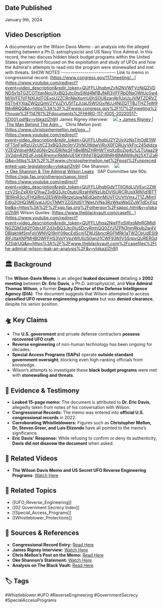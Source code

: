 ## Date Published
January 9th, 2024
## Video Description
A documentary on the Wilson Davis Memo - an analysis into the alleged meeting between a Ph.D. astrophysicist and US Navy Vice Admiral. In this record, the two discuss hidden black budget programs within the United States government focused on the exploitation and study of UFOs and how the Admiral's attempts to read into the program were stonewalled and met with threats. SHOW NOTES ---------------------------- Link to memo in congressional record: [https://www.congress.gov/117/meeting/...](https://www.youtube.com/redirect?event=video_description&redir_token=QUFFLUhqbmZyN2NVWFVzNjQ2VDNDSy1sTGZCOTltanNoUXxBQ3Jtc0tsSWd4M1BJNjR3VFFRbDNsOWtUc0w4Mi1jVFE1VFNXUldTOExpU2ZCRnNleXpmU0hSOU8zanllb1UxUzJVMTZDRVZ6STh4YXlaZWQzQmV2YVJZVU5fTzJUaU5WOGxiNUJ4NlZQTTBJTHZTeW9IMnRRQQ&q=https%3A%2F%2Fwww.congress.gov%2F117%2Fmeeting%2Fhouse%2F114761%2Fdocuments%2FHHRG-117-IG05-20220517-SD001.pdf&v=yIqkazIZh9I) James Rigney interview:    [![](https://www.gstatic.com/youtube/img/watch/yt_favicon_ringo2.png) • James Rigney | The Man Behind The Adm...](https://www.youtube.com/watch?v=RczrPC99dpM&t=0s)   Chris Mellon post: [https://www.christophermellon.net/pos...](https://www.youtube.com/redirect?event=video_description&redir_token=QUFFLUhqblJ2Y2UyXzNsTjhOdE1IWnFTSnFwRzU2cUtCZ3xBQ3Jtc0trV3VNOWdwVjRvX0FDRlJyVkFrc245djdzaVZEQVdneHM2dGNvQVJDRjNsSFhBelBNZHRHWTVqXzBoZjg4U1JLTUlaa293V2dmR2tEdFJvbERremxrRkMyUE5KYlhfdTBQd09hRHBNMW9uN25XTjZaRQ&q=https%3A%2F%2Fwww.christophermellon.net%2Fpost%2Funprecedented-uap-legislation&v=yIqkazIZh9I) Oke Shannon:    [![](https://www.gstatic.com/youtube/img/watch/yt_favicon_ringo2.png) • Oke Shannon & The Admiral Wilson Leaks](https://www.youtube.com/watch?v=Aiwv8aU2UoU&t=0s)   SAP Committee late 90s: [https://sgp.fas.org/othergov/sapoc.html](https://www.youtube.com/redirect?event=video_description&redir_token=QUFFLUhqbGdvTTlIOXdLUVEyc2ZWczV2SnZxRXlrQ1hwZ3xBQ3Jtc0tubURzaHNlNzlJbDVlSURCRUpXRlN1d1BTT1B1RnR3cUFHQlRnU2E5WjhjRktzeUpwNEdQelhnMUVFOUVtVmxJT1ZJMm1Edlg2OHQ3MEIyaUJOcTNMY2ZjSXdSY1NIeUVNa3RzWkpWa0ZuWTdDcFpzbw&q=https%3A%2F%2Fsgp.fas.org%2Fothergov%2Fsapoc.html&v=yIqkazIZh9I) Wilson Quotes: [https://www.theblackvault.com/casefil...](https://www.youtube.com/redirect?event=video_description&redir_token=QUFFLUhqa2NieFFoSWxoMnRGMldlNGZQM3dQY0dvUlFZd3xBQ3Jtc0tuSDcyRmhQQ0ZrU1ZPN3hmRkxlb2w4VDBIakhMSmFqVWNVQ19nY09pcEdScnl1ZWJSbnctRGFMRk1aTWZCbUdESl9lRFJXaXNPMHBOWFFHS3VoYVpzWlUtUS0wUi1CWF93N1V5SnpvQURERGdXZGdrUQ&q=https%3A%2F%2Fwww.theblackvault.com%2Fcasefiles%2Fthe-admiral-wilson-leak-an-analysis%2F&v=yIqkazIZh9I)

## 🏛 Background

The **Wilson-Davis Memo** is an alleged **leaked document** detailing a **2002 meeting** between **Dr. Eric Davis**, a Ph.D. astrophysicist, and **Vice Admiral Thomas Wilson**, a former **Deputy Director of the Defense Intelligence Agency (DIA)**. The document suggests that Wilson attempted to access **classified UFO reverse engineering programs** but was **denied clearance**, despite his senior position.

## 🛸 Key Claims

- The **U.S. government** and private defense contractors **possess recovered UFO craft**.
- **Reverse engineering** of non-human technology has been ongoing for decades.
- **Special Access Programs (SAPs)** operate **outside standard government oversight**, blocking even high-ranking officials from knowledge.
- Wilson’s attempts to investigate these **black budget programs** were met with **stonewalling and threats**.

## 📜 Evidence & Testimony

- **Leaked 15-page memo:** The document is attributed to **Dr. Eric Davis**, allegedly taken from notes of his conversation with Wilson.
- **Congressional Records:** The memo was entered into **official U.S. congressional records** in 2022.
- **Corroborating Whistleblowers:** Figures such as **Christopher Mellon, Dr. Steven Greer, and Luis Elizondo** have all pointed to the memo’s significance.
- **Eric Davis' Response:** While refusing to confirm or deny its authenticity, **Davis did not disavow the document** when asked.

## 🎥 Related Videos

- **The Wilson Davis Memo and US Secret UFO Reverse Engineering Programs**: [Watch Here](https://www.youtube.com/watch?v=yIqkazIZh9I)

## 🔗 Related Topics

- [[UFO_Reverse_Engineering]]
- [[02 Government Secrecy Index]]
- [[Special_Access_Programs]]
- [[Whistleblower_Protections]]

## 📂 Sources & References

- **Congressional Record Entry:** [Read Here](https://www.congress.gov/117/meeting/house/114761/documents/HHRG-117-IG05-20220517-SD001.pdf)
- **James Rigney Interview:** [Watch Here](https://www.youtube.com/watch?v=RczrPC99dpM)
- **Chris Mellon’s Post on the Memo:** [Read Here](https://www.christophermellon.net/post/unprecedented-uap-legislation)
- **Oke Shannon’s Statement:** [Watch Here](https://www.youtube.com/watch?v=Aiwv8aU2UoU)
- **Analysis on The Black Vault:** [Read Here](https://www.theblackvault.com/casefiles/the-admiral-wilson-leak-an-analysis/)

## 🏷 Tags

#Whistleblower #UFO #ReverseEngineering #GovernmentSecrecy #SpecialAccessPrograms

